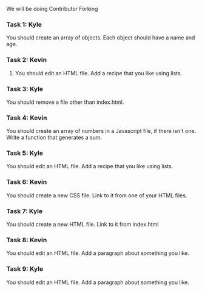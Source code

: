 We will be doing Contributor Forking

### Task 1: Kyle
You should create an array of objects. Each object should have a name and age.

### Task 2: Kevin
1) You should edit an HTML file. Add a recipe that you like using lists.

### Task 3: Kyle
You should remove a file other than index.html.

### Task 4: Kevin
You should create an array of numbers in a Javascript file, if there isn't one. Write a function that generates a sum.

### Task 5: Kyle
You should edit an HTML file. Add a recipe that you like using lists.

### Task 6: Kevin
You should create a new CSS file. Link to it from one of your HTML files.

### Task 7: Kyle
You should create a new HTML file. Link to it from index.html

### Task 8: Kevin
You should edit an HTML file. Add a paragraph about something you like.

### Task 9: Kyle
You should edit an HTML file. Add a paragraph about something you like.
